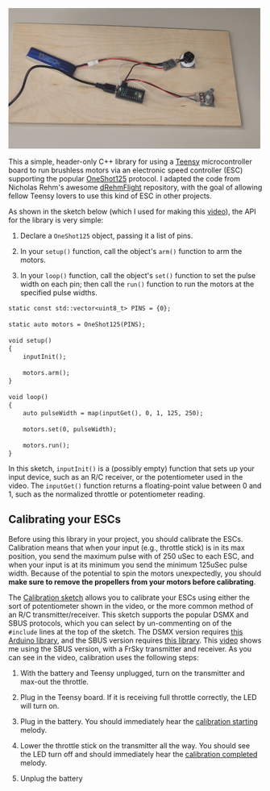 <a href="https://www.youtube.com/watch?v=b7x2g3awrsw"><img src="screenshot.jpg" width=500></a>

This a simple, header-only C++ library for using a 
[Teensy](https://www.pjrc.com/teensy/)
microcontroller board to run brushless motors via an electronic speed
controller (ESC) supporting the popular
[OneShot125](https://oscarliang.com/oneshot125-esc-quadcopter-fpv/) protocol.  I adapted the code from
Nicholas Rehm's awesome
[dRehmFlight](https://github.com/nickrehm/dRehmFlight) repository, with the goal of allowing
fellow Teensy lovers to use this kind of ESC in other projects.

As shown in the sketch below (which I used for making this
[video](https://www.youtube.com/watch?v=b7x2g3awrsw)), 
the API for the library is very simple: 

1. Declare a ```OneShot125``` object, passing it a list of pins.

2. In your ```setup()``` function, call the object's ```arm()``` function to
arm the motors.

3. In your ```loop()``` function, call the object's ```set()``` function to set the pulse
width on each pin; then call the ```run()``` function to run the motors at the specified
pulse widths.

```
static const std::vector<uint8_t> PINS = {0};

static auto motors = OneShot125(PINS);

void setup() 
{
    inputInit();

    motors.arm(); 
}

void loop() 
{
    auto pulseWidth = map(inputGet(), 0, 1, 125, 250);

    motors.set(0, pulseWidth);

    motors.run();
}
```

In this sketch, ```inputInit()``` is a (possibly empty) function that sets up
your input device, such as an R/C receiver, or the potentiometer used in the
video.  The ```inputGet()``` function returns a floating-point value between 0
and 1, such as the normalized throttle or potentiometer reading.

## Calibrating your ESCs

Before using this library in your project, you should 
calibrate the ESCs.  Calibration means that when your input (e.g., throttle
stick) is in its max position, you send the maximum pulse with of 250 uSec to
each ESC, and when your input is at its minimum you send the minimum 125uSec
pulse width.  Because of the potential to spin the motors unexpectedly, you
should <b>make sure to remove the propellers from your motors before calibrating</b>.

The
[Calibration sketch](https://github.com/simondlevy/TeensyOneShot125/blob/main/examples/Calibrate/Calibrate.ino)
allows you to calibrate your ESCs using either the
sort of potentiometer shown in the video, or the more common method of an R/C
transmitter/receiver. This sketch supports the popular DSMX and SBUS protocols,
which you can select by un-commenting on of the ```#include``` lines at the top of the
sketch.  The DSMX version requires 
[this Arduino library](https://github.com/simondlevy/DSMRX),
and the SBUS version requires 
[this library](https://github.com/bolderflight/sbus).  This 
[video](https://youtu.be/kbhQ4j4VNBA)
shows me using the SBUS version, with a FrSky transmitter and receiver.
As you can see in the video, calibration uses the following steps:

1. With the battery and Teensy unplugged, turn on the transmitter and
max-out the throttle.

2. Plug in the Teensy board.  If it is receiving full throttle correctly,
the LED will turn on.

3. Plug in the battery.  You should immediately hear the 
[calibration starting](https://simondlevy.academic.wlu.edu/files/2023/12/esc_calibration1.mp3)
melody.

4. Lower the throttle stick on the transmitter all the way. You should see the
LED turn off and should immediately hear the [calibration
completed](https://simondlevy.academic.wlu.edu/files/2023/12/esc_calibration2.mp3)
melody.

5. Unplug the battery
